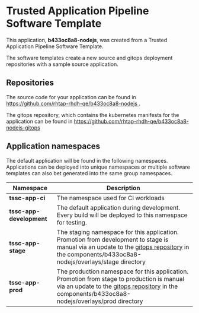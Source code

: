 # Trusted Application Pipeline Software Template

This application, **b433oc8a8-nodejs**, was created from a Trusted Application Pipeline Software Template.

The software templates create a new source and gitops deployment repositories with a sample source application. 

## Repositories

The source code for your application can be found in [https://github.com/rhtap-rhdh-qe/b433oc8a8-nodejs ](https://github.com/rhtap-rhdh-qe/b433oc8a8-nodejs ).
 
The gitops repository, which contains the kubernetes manifests for the application can be found in 
[https://github.com/rhtap-rhdh-qe/b433oc8a8-nodejs-gitops ](https://github.com/rhtap-rhdh-qe/b433oc8a8-nodejs-gitops ) 

## Application namespaces 

The default application will be found in the following namespaces. Applications can be deployed into unique namespaces or multiple software templates can also bet generated into the same group namespaces.  

|  Namespace   |  Description   |  
| -------- | -------- |
| **tssc-app-ci** | The namespace used for CI workloads |
| **tssc-app-development** | The default application during development. Every build will be deployed to this namespace for testing. |
| **tssc-app-stage** | The staging namespace for this application. Promotion from development to stage is manual via an update to the [gitops repository](https://github.com/rhtap-rhdh-qe/b433oc8a8-nodejs-gitops ) in the components/b433oc8a8-nodejs/overlays/stage directory |
| **tssc-app-prod** | The production namespace for this application. Promotion from stage to production is manual via an update to the [gitops repository](https://github.com/rhtap-rhdh-qe/b433oc8a8-nodejs-gitops ) in the components/b433oc8a8-nodejs/overlays/prod directory |